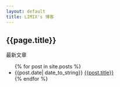 ```yaml
---
layout: default
title: LIMIX's 博客
---
```

<h2>{{page.title}}</h2>
<p>最新文章</p>
<ul>
{% for post in site.posts %}
<li>{{post.date| date_to_string}} <a href="{{post.url}}">{{post.title}}</a></li>
{% endfor %}
</ul>
